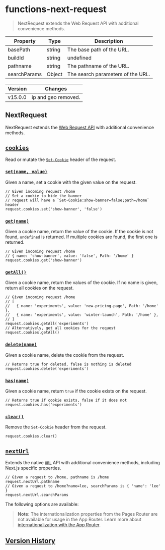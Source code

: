 # functions-next-request

> NextRequest extends the Web Request API with additional convenience methods.

| Property     | Type               | Description                                                         |
| ------------ | ------------------ | ------------------------------------------------------------------- |
| basePath     | string             | The base path of the URL.                                           |
| buildId      | string | undefined | The build identifier of the Next.js application. Can be customized. |
| pathname     | string             | The pathname of the URL.                                            |
| searchParams | Object             | The search parameters of the URL.                                   |

| Version | Changes             |
| ------- | ------------------- |
| v15.0.0 | ip and geo removed. |

## NextRequest

NextRequest extends the [Web Request API](https://developer.mozilla.org/docs/Web/API/Request) with additional convenience methods.

## [`cookies`](#cookies)

Read or mutate the [`Set-Cookie`](https://developer.mozilla.org/docs/Web/HTTP/Headers/Set-Cookie) header of the request.

### [`set(name, value)`](#setname-value)

Given a name, set a cookie with the given value on the request.

    // Given incoming request /home
    // Set a cookie to hide the banner
    // request will have a `Set-Cookie:show-banner=false;path=/home` header
    request.cookies.set('show-banner', 'false')

### [`get(name)`](#getname)

Given a cookie name, return the value of the cookie. If the cookie is not found, `undefined` is returned. If multiple cookies are found, the first one is returned.

    // Given incoming request /home
    // { name: 'show-banner', value: 'false', Path: '/home' }
    request.cookies.get('show-banner')

### [`getAll()`](#getall)

Given a cookie name, return the values of the cookie. If no name is given, return all cookies on the request.

    // Given incoming request /home
    // [
    //   { name: 'experiments', value: 'new-pricing-page', Path: '/home' },
    //   { name: 'experiments', value: 'winter-launch', Path: '/home' },
    // ]
    request.cookies.getAll('experiments')
    // Alternatively, get all cookies for the request
    request.cookies.getAll()

### [`delete(name)`](#deletename)

Given a cookie name, delete the cookie from the request.

    // Returns true for deleted, false is nothing is deleted
    request.cookies.delete('experiments')

### [`has(name)`](#hasname)

Given a cookie name, return `true` if the cookie exists on the request.

    // Returns true if cookie exists, false if it does not
    request.cookies.has('experiments')

### [`clear()`](#clear)

Remove the `Set-Cookie` header from the request.

    request.cookies.clear()

## [`nextUrl`](#nexturl)

Extends the native [`URL`](https://developer.mozilla.org/docs/Web/API/URL) API with additional convenience methods, including Next.js specific properties.

    // Given a request to /home, pathname is /home
    request.nextUrl.pathname
    // Given a request to /home?name=lee, searchParams is { 'name': 'lee' }
    request.nextUrl.searchParams

The following options are available:

> **Note:** The internationalization properties from the Pages Router are not available for usage in the App Router. Learn more about [internationalization with the App Router](/docs/app/building-your-application/routing/internationalization).

## [Version History](#version-history)
